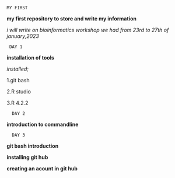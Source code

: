     MY FIRST
     
**my first  repository to store and write my information**

*i will write on bioinformatics workshop we had from 23rd  to 27th of january,2023*

     DAY 1
     
**installation of tools**

*installed;*

1.git bash

2.R studio

3.R 4.2.2

      DAY 2
    
**introduction to commandline** 

      DAY 3
    
**git  bash introduction**

**installing git hub**

**creating an acount in git hub**

